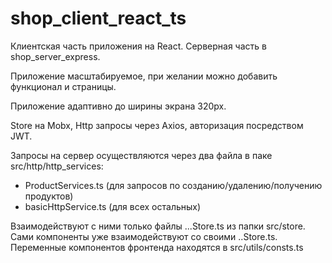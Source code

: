 # shop_client_react_ts
Клиентская часть приложения на React. Серверная часть в shop_server_express.

Приложение масштабируемое, при желании можно добавить функционал и страницы.

Приложение адаптивно до ширины экрана 320px.

Store на Mobx, Http запросы через Axios, авторизация посредством JWT.

Запросы на сервер осуществляются через два файла в паке src/http/http_services:
 - ProductServices.ts (для запросов по созданию/удалению/получению продуктов)
 - basicHttpService.ts (для всех остальных)

Взаимодействуют с ними только файлы ...Store.ts из папки src/store. Сами компоненты уже взаимодействуют со своими ..Store.ts.
Переменные компонентов фронтенда находятся в src/utils/consts.ts
